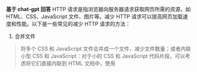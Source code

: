 **基于 chat-gpt 回答**
HTTP 请求是指浏览器向服务器请求获取网页所需的资源，如 HTML、CSS、JavaScript 文件、图片等。减少 HTTP 请求可以提高网页加载速度和性能。以下是一些常见的减少 HTTP 请求的方法：

1. 合并文件

> 将多个 CSS 和 JavaScript 文件合并成一个文件，减少文件数量；或者内联小型 CSS 和 JavaScript：对于小的 CSS 和 JavaScript 代码片段，可以考虑将它们直接内联到 HTML 文档中，使用 <style> 和 <script> 标签。这样可以避免额外的 HTTP 请求。

2. 使用 CSS Sprites

> 将多个小图片合并成一个大的图片精灵。然后，使用 CSS 的背景定位来显示所需的具体图片部分。这样可以减少图片请求的数量。

3. 延迟加载（懒加载）

> 仅在需要时加载资源，如图片或脚本。例如，只有当图片在视口中可见时才加载，或者只有在特定操作发生时才加载 JavaScript 文件。

4. 浏览器缓存

> 设置适当的缓存头，启用浏览器缓存。这样可以让浏览器将静态资源存储在本地，减少后续访问时从服务器获取资源的需求。

5. 使用 CDN（内容分发网络）

> 利用 CDN 从离用户更近的服务器提供静态资源，减少网络延迟并改善加载时间。

6. 减少重定向

> 尽量减少不必要的重定向，因为每个重定向都会增加额外的 HTTP 请求并增加页面加载时间。

7. 使用字体图标

> 用字体图标（如 Font Awesome）替代多个用于图标的小图片。这样可以减少 HTTP 请求的数量，并方便进行样式设置。

8. 使用 HTTP/2 和服务器推送

> 利用 HTTP/2 协议和服务器推送来高效管理和优先传送资源，减少多次 HTTP 请求的需求。
